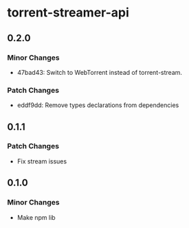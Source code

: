 # torrent-streamer-api

## 0.2.0

### Minor Changes

- 47bad43: Switch to WebTorrent instead of torrent-stream.

### Patch Changes

- eddf9dd: Remove types declarations from dependencies

## 0.1.1

### Patch Changes

- Fix stream issues

## 0.1.0

### Minor Changes

- Make npm lib
